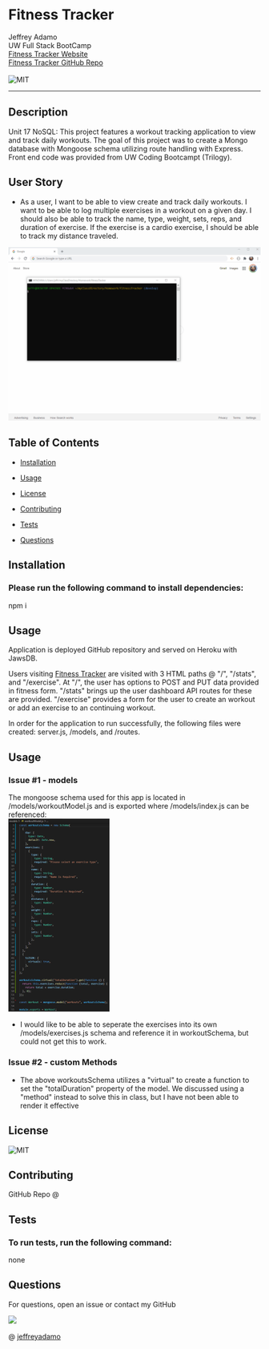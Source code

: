 # Fitness Tracker

Jeffrey Adamo  
UW Full Stack BootCamp  
[Fitness Tracker Website](https://mysterious-lowlands-27364.herokuapp.com/)  
[Fitness Tracker GitHub Repo](https://github.com/jeffreyadamo/fitnessTracker)  
<br>
![MIT](https://img.shields.io/badge/license-MIT-green)  
***

## Description

Unit 17 NoSQL: This project features a workout tracking application to view and track daily workouts. The goal of this project was to create a Mongo database with Mongoose schema utilizing route handling with Express. Front end code was provided from UW Coding Bootcampt (Trilogy). 

## User Story

* As a user, I want to be able to view create and track daily workouts. I want to be able to log multiple exercises in a workout on a given day. I should also be able to track the name, type, weight, sets, reps, and duration of exercise. If the exercise is a cardio exercise, I should be able to track my distance traveled.

<img src="public/assets/fitnessTrackerDemo.gif">  

## Table of Contents

* [Installation](#installation)

* [Usage](#usage)

* [License](#license)

* [Contributing](#contributing)

* [Tests](#tests)

* [Questions](#questions)

## Installation

### Please run the following command to install dependencies:


npm i


## Usage

Application is deployed GitHub repository and served on Heroku with JawsDB. 

Users visiting [Fitness Tracker](https://mysterious-lowlands-27364.herokuapp.com/) are visited with 3 HTML paths @ "/", "/stats", and "/exercise". At "/", the user has options to POST and PUT data provided in fitness form. "/stats" brings up the user dashboard API routes for these are provided. "/exercise" provides a form for the user to create an workout or add an exercise to an continuing workout.  

In order for the application to run successfully, the following files were created: server.js, /models, and /routes. 

## Usage

### Issue #1 - models

The mongoose schema used for this app is located in /models/workoutModel.js and is exported where /models/index.js can be referenced:  
<img src="public/assets/workoutsSchema.png" style=width:40%>  
* I would like to be able to seperate the exercises into its own /models/exercises.js schema and reference it in workoutSchema, but could not get this to work.

### Issue #2 - custom Methods
* The above workoutsSchema utilizes a "virtual" to create a function to set the "totalDuration" property of the model. We discussed using a "method" instead to solve this in class, but I have not been able to render it effective  


## License

![MIT](https://img.shields.io/badge/license-MIT-green)

## Contributing

GitHub Repo @

## Tests

### To run tests, run the following command:


none


## Questions

For questions, open an issue or contact my GitHub  


<img src="https://avatars3.githubusercontent.com/u/58490053?v=4" width="75">    

@ [jeffreyadamo](http://www.github.com/jeffreyadamo)  
 